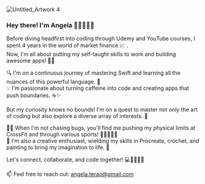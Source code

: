 ![Untitled_Artwork 4](https://github.com/angelaterao/angelaterao/assets/118790712/86b63be6-c45c-4628-8f18-d42581284324)

### Hey there! I'm Angela 👋🏻👩🏻‍💻

Before diving headfirst into coding through Udemy and YouTube courses, I spent 4 years in the world of market finance 📈 .  
Now, I'm all about putting my self-taught skills to work and building awesome apps! 🚀✨

🔍 I'm on a continuous journey of mastering Swift and learning all the nuances of this powerful language. 📝  
💡 I'm passionate about turning caffeine into code and creating apps that push boundaries. ☕✨  

But my curiosity knows no bounds! I'm on a quest to master not only the art of coding but also explore a diverse array of interests. 🌟  

🏋️‍♂️ When I'm not chasing bugs, you'll find me pushing my physical limits at CrossFit and through various sports! 🏃🏊‍♀️🧗‍♀️  
🎨 I'm also a creative enthusiast, wielding my skills in Procreate, crochet, and painting to bring my imagination to life. 🎨  

Let's connect, collaborate, and code together! 💻🫱🏻‍🫲🏽

📫 Feel free to reach out: [angela.terao@gmail.com](mailto:youremail@example.com)  






<!--
📚 I believe in the power of lifelong learning, so expect my brain to be a constant work-in-progress! 🧠
**angelaterao/angelaterao** is a ✨ _special_ ✨ repository because its `README.md` (this file) appears on your GitHub profile.

Here are some ideas to get you started:

- 🔭 I’m currently working on ...
- 🌱 I’m currently learning ...
- 👯 I’m looking to collaborate on ...
- 🤔 I’m looking for help with ...
- 💬 Ask me about ...
- 📫 How to reach me: ...
- 😄 Pronouns: ...
- ⚡ Fun fact: ...
-->
